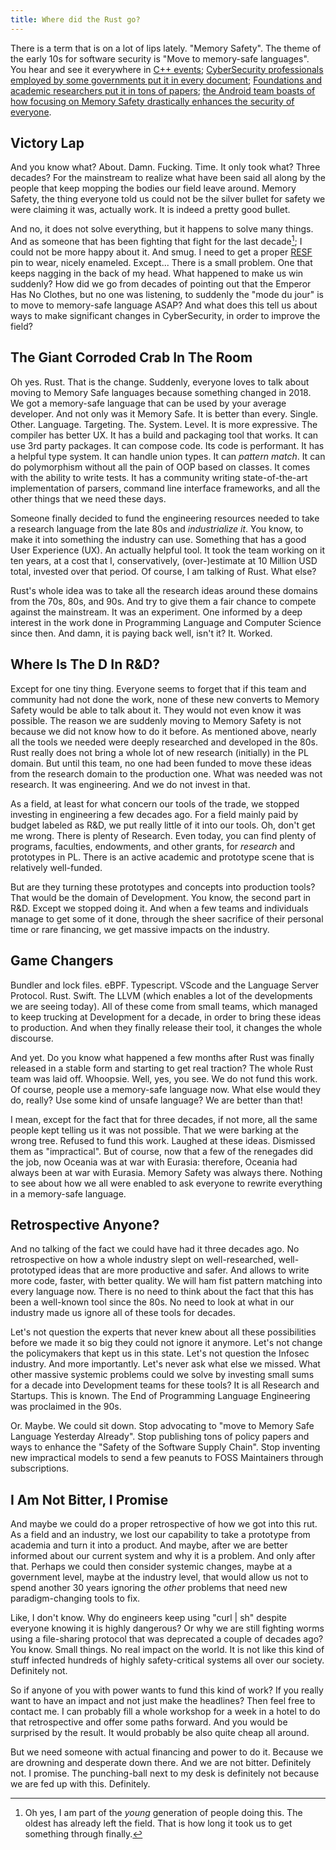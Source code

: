 ```yaml
---
title: Where did the Rust go?
---
```

There is a term that is on a lot of lips lately. "Memory Safety". The theme of
the early 10s for software security is "Move to memory-safe languages". You hear
and see it everywhere <!--more-->in [C++
events](https://www.youtube.com/watch?v=Gh79wcGJdTg); [CyberSecurity
professionals employed by some governments put it in every
document](https://www.whitehouse.gov/wp-content/uploads/2023/03/National-Cybersecurity-Strategy-2023.pdf);
[Foundations and academic researchers put it in tons of
papers](https://arxiv.org/abs/2306.08127); [the Android team boasts of how
focusing on Memory Safety drastically enhances the security of
everyone](https://security.googleblog.com/2022/12/memory-safe-languages-in-android-13.html).

## Victory Lap

And you know what? About. Damn. Fucking. Time. It only took what? Three decades?
For the mainstream to realize what have been said all along by the people that
keep mopping the bodies our field leave around. Memory Safety, the thing
everyone told us could not be the silver bullet for safety we were claiming it
was, actually work. It is indeed a pretty good bullet.

And no, it does not solve everything, but it happens to solve many things. And
as someone that has been fighting that fight for the last decade[^1]; I could
not be more happy about it. And smug. I need to get a proper
[RESF](https://enet4.github.io/rust-tropes/rust-evangelism-strike-force/) pin to
wear, nicely enameled. Except... There is a small problem. One that keeps
nagging in the back of my head. What happened to make us win suddenly? How did
we go from decades of pointing out that the Emperor Has No Clothes, but no one
was listening, to suddenly the "mode du jour" is to move to memory-safe language
ASAP? And what does this tell us about ways to make significant changes in
CyberSecurity, in order to improve the field?

## The Giant Corroded Crab In The Room

Oh yes. Rust. That is the change. Suddenly, everyone loves to talk about moving
to Memory Safe languages because something changed in 2018. We got a memory-safe
language that can be used by your average developer. And not only was it Memory
Safe. It is better than every. Single. Other. Language. Targeting. The. System.
Level. It is more expressive. The compiler has better UX. It has a build and
packaging tool that works. It can use 3rd party packages. It can compose code.
Its code is performant. It has a helpful type system. It can handle union types.
It can _pattern match_. It can do polymorphism without all the pain of OOP based
on classes. It comes with the ability to write tests. It has a community writing
state-of-the-art implementation of parsers, command line interface frameworks,
and all the other things that we need these days.

Someone finally decided to fund the engineering resources needed to take a
research language from the late 80s and _industrialize it_. You know, to make it
into something the industry can use. Something that has a good User Experience
(UX). An actually helpful tool. It took the team working on it ten years, at a
cost that I, conservatively, (over-)estimate at 10 Million USD total, invested
over that period. Of course, I am talking of Rust. What else?

Rust's whole idea was to take all the research ideas around these domains from
the 70s, 80s, and 90s. And try to give them a fair chance to compete against the
mainstream. It was an experiment. One informed by a deep interest in the work
done in Programming Language and Computer Science since then. And damn, it is
paying back well, isn't it? It. Worked.

## Where Is The D In R&D?

Except for one tiny thing. Everyone seems to forget that if this team and
community had not done the work, none of these new converts to Memory Safety
would be able to talk about it. They would not even know it was possible.
The reason we are suddenly moving to Memory Safety is not because we did not
know how to do it before. As mentioned above, nearly all the tools we needed
were deeply researched and developed in the 80s. Rust really does not bring a
whole lot of new research (initially) in the PL domain. But until this team, no
one had been funded to move these ideas from the research domain to the
production one. What was needed was not research. It was engineering. And we do
not invest in that.

As a field, at least for what concern our tools of the trade, we stopped
investing in engineering a few decades ago. For a field mainly paid by budget
labeled as R&D, we put really little of it into our tools. Oh, don't get me
wrong. There is plenty of Research. Even today, you can find plenty of
programs, faculties, endowments, and other grants, for _research_ and prototypes
in PL. There is an active academic and prototype scene that is relatively
well-funded.

But are they turning these prototypes and concepts into production tools? That
would be the domain of Development. You know, the second part in R&D. Except we
stopped doing it. And when a few teams and individuals manage to get some of it
done, through the sheer sacrifice of their personal time or rare financing, we
get massive impacts on the industry.

## Game Changers

Bundler and lock files. eBPF. Typescript. VScode and the Language Server
Protocol. Rust. Swift. The LLVM (which enables a lot of the developments we are
seeing today). All of these come from small teams, which managed to keep trucking
at Development for a decade, in order to bring these ideas to production. And when
they finally release their tool, it changes the whole discourse.

And yet. Do you know what happened a few months after Rust was finally released
in a stable form and starting to get real traction? The whole Rust team was laid
off. Whoopsie. Well, yes, you see. We do not fund this work. Of course, people
use a memory-safe language now. What else would they do, really? Use some kind
of unsafe language? We are better than that!

I mean, except for the fact that for three decades, if not more, all the same
people kept telling us it was not possible. That we were barking at the wrong
tree. Refused to fund this work. Laughed at these ideas. Dismissed them as
"impractical". But of course, now that a few of the renegades did the job, now
Oceania was at war with Eurasia: therefore, Oceania had always been at war with
Eurasia. Memory Safety was always there. Nothing to see about how we all were
enabled to ask everyone to rewrite everything in a memory-safe language.

## Retrospective Anyone?

And no talking of the fact we could have had it three decades ago. No
retrospective on how a whole industry slept on well-researched, well- prototyped
ideas that are more productive and safer. And allows to write more code, faster,
with better quality. We will ham fist pattern matching into every language now.
There is no need to think about the fact that this has been a well-known tool
since the 80s. No need to look at what in our industry made us ignore all of
these tools for decades.

Let's not question the experts that never knew about all these possibilities
before we made it so big they could not ignore it anymore. Let's not change the
policymakers that kept us in this state. Let's not question the Infosec
industry. And more importantly. Let's never ask what else we missed. What other
massive systemic problems could we solve by investing small sums for a decade
into Development teams for these tools? It is all Research and Startups. This is
known. The End of Programming Language Engineering was proclaimed in the 90s.

Or. Maybe. We could sit down. Stop advocating to "move to Memory Safe Language
Yesterday Already". Stop publishing tons of policy papers and ways to enhance
the "Safety of the Software Supply Chain". Stop inventing new impractical models
to send a few peanuts to FOSS Maintainers through subscriptions.

## I Am Not Bitter, I Promise

And maybe we could do a proper retrospective of how we got into this rut. As a
field and an industry, we lost our capability to take a prototype from academia
and turn it into a product. And maybe, after we are better informed about our
current system and why it is a problem. And only after that. Perhaps we could
then consider systemic changes, maybe at a government level, maybe at the
industry level, that would allow us not to spend another 30 years ignoring the
_other_ problems that need new paradigm-changing tools to fix.

Like, I don't know. Why do engineers keep using "curl | sh" despite everyone
knowing it is highly dangerous? Or why we are still fighting worms using a
file-sharing protocol that was deprecated a couple of decades ago? You know.
Small things. No real impact on the world. It is not like this kind of stuff
infected hundreds of highly safety-critical systems all over our society.
Definitely not.

So if anyone of you with power wants to fund this kind of work? If you really
want to have an impact and not just make the headlines? Then feel free to
contact me. I can probably fill a whole workshop for a week in a hotel to do
that retrospective and offer some paths forward. And you would be surprised by
the result. It would probably be also quite cheap all around.

But we need someone with actual financing and power to do it. Because we are
drowning and desperate down there. And we are not bitter. Definitely not. I
promise. The punching-ball next to my desk is definitely not because we are fed
up with this. Definitely.

[^1]: Oh yes, I am part of the _young_ generation of people doing this. The
    oldest has already left the field. That is how long it took us to get
    something through finally.
